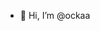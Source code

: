 - 👋 Hi, I’m @ockaa


<!---
ockaa/ockaa is a ✨ special ✨ repository because its `README.md` (this file) appears on your GitHub profile.
You can click the Preview link to take a look at your changes.
--->
